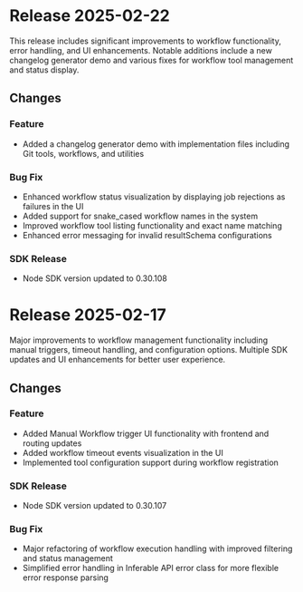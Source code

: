 # Release 2025-02-22

This release includes significant improvements to workflow functionality, error handling, and UI enhancements. Notable additions include a new changelog generator demo and various fixes for workflow tool management and status display.

## Changes

### Feature

- Added a changelog generator demo with implementation files including Git tools, workflows, and utilities

### Bug Fix

- Enhanced workflow status visualization by displaying job rejections as failures in the UI
- Added support for snake_cased workflow names in the system
- Improved workflow tool listing functionality and exact name matching
- Enhanced error messaging for invalid resultSchema configurations

### SDK Release

- Node SDK version updated to 0.30.108

# Release 2025-02-17

Major improvements to workflow management functionality including manual triggers, timeout handling, and configuration options. Multiple SDK updates and UI enhancements for better user experience.

## Changes

### Feature

- Added Manual Workflow trigger UI functionality with frontend and routing updates
- Added workflow timeout events visualization in the UI
- Implemented tool configuration support during workflow registration

### SDK Release

- Node SDK version updated to 0.30.107

### Bug Fix

- Major refactoring of workflow execution handling with improved filtering and status management
- Simplified error handling in Inferable API error class for more flexible error response parsing
